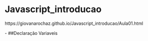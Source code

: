 # Javascript_introducao

<p>https://giovanarochaz.github.io/Javascript_introducao/Aula01.html</p> - ##Declaração Variaveis
